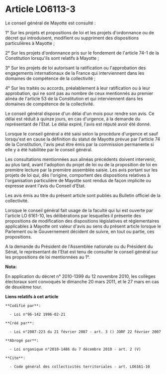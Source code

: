 # Article LO6113-3

Le conseil général de Mayotte est consulté : 

1° Sur les projets et propositions de loi et les projets d'ordonnance ou de décret qui introduisent, modifient ou suppriment
des dispositions particulières à Mayotte ; 

2° Sur les projets d'ordonnance pris sur le fondement de l'article 74-1 de la Constitution lorsqu'ils sont relatifs à
Mayotte ; 

3° Sur les projets de loi autorisant la ratification ou l'approbation des engagements internationaux de la France qui
interviennent dans les domaines de compétence de la collectivité ; 

4° Sur les traités ou accords, préalablement à leur ratification ou à leur approbation, qui ne sont pas au nombre de ceux
mentionnés au premier alinéa de l'article 53 de la Constitution et qui interviennent dans les domaines de compétence de la
collectivité. 

Le conseil général dispose d'un délai d'un mois pour rendre son avis. Ce délai est réduit à quinze jours, en cas d'urgence, à
la demande du représentant de l'Etat. Le délai expiré, l'avis est réputé avoir été donné. 

Lorsque le conseil général a été saisi selon la procédure d'urgence et sauf lorsqu'est en cause la définition du statut de
Mayotte prévue par l'article 74 de la Constitution, l'avis peut être émis par la commission permanente si elle y a été
habilitée par le conseil général. 

Les consultations mentionnées aux alinéas précédents doivent intervenir, au plus tard, avant l'adoption du projet de loi ou
de la proposition de loi en première lecture par la première assemblée saisie. Les avis portant sur les projets de loi qui,
dès l'origine, comportent des dispositions relatives à l'organisation particulière de Mayotte sont rendus de façon implicite
ou expresse avant l'avis du Conseil d'Etat. 

Les avis émis au titre du présent article sont publiés au Bulletin officiel de la collectivité. 

Lorsque le conseil général fait usage de la faculté qui lui est ouverte par l'article LO 6161-10, les délibérations par
lesquelles il présente des propositions de modification des dispositions législatives et réglementaires applicables à Mayotte
ont valeur d'avis au sens du présent article lorsque le Parlement ou le Gouvernement décident de suivre, en tout ou partie,
ces propositions. 

A la demande du Président de l'Assemblée nationale ou du Président du Sénat, le représentant de l'Etat est tenu de consulter
le conseil général sur les propositions de loi mentionnées au 1°.

**Nota:**

En application du décret n° 2010-1399 du 12 novembre 2010, les collèges électoraux sont convoqués le dimanche 20 mars 2011,
et le 27 mars en cas de deuxième tour.

**Liens relatifs à cet article**

	**Codifié par**:

	  - Loi n°96-142 1996-02-21

	**Créé par**:

	  - Loi n°2007-223 du 21 février 2007 - art. 3 () JORF 22 février 2007

	**Abrogé par**:

	  - Loi organique n°2010-1486 du 7 décembre 2010 - art. 2 (V)

	**Cite**:

	  - Code général des collectivités territoriales - art. LO6161-10
